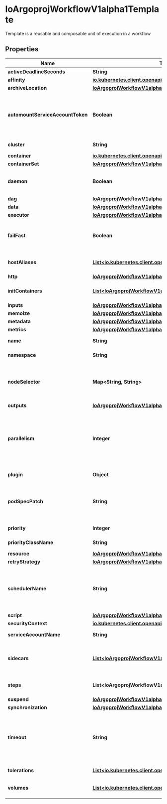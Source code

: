 

# IoArgoprojWorkflowV1alpha1Template

Template is a reusable and composable unit of execution in a workflow

## Properties

Name | Type | Description | Notes
------------ | ------------- | ------------- | -------------
**activeDeadlineSeconds** | **String** |  |  [optional]
**affinity** | [**io.kubernetes.client.openapi.models.V1Affinity**](io.kubernetes.client.openapi.models.V1Affinity.md) |  |  [optional]
**archiveLocation** | [**IoArgoprojWorkflowV1alpha1ArtifactLocation**](IoArgoprojWorkflowV1alpha1ArtifactLocation.md) |  |  [optional]
**automountServiceAccountToken** | **Boolean** | AutomountServiceAccountToken indicates whether a service account token should be automatically mounted in pods. ServiceAccountName of ExecutorConfig must be specified if this value is false. |  [optional]
**cluster** | **String** | Cluster is the cluster the task should run it (if supported). |  [optional]
**container** | [**io.kubernetes.client.openapi.models.V1Container**](io.kubernetes.client.openapi.models.V1Container.md) |  |  [optional]
**containerSet** | [**IoArgoprojWorkflowV1alpha1ContainerSetTemplate**](IoArgoprojWorkflowV1alpha1ContainerSetTemplate.md) |  |  [optional]
**daemon** | **Boolean** | Deamon will allow a workflow to proceed to the next step so long as the container reaches readiness |  [optional]
**dag** | [**IoArgoprojWorkflowV1alpha1DAGTemplate**](IoArgoprojWorkflowV1alpha1DAGTemplate.md) |  |  [optional]
**data** | [**IoArgoprojWorkflowV1alpha1Data**](IoArgoprojWorkflowV1alpha1Data.md) |  |  [optional]
**executor** | [**IoArgoprojWorkflowV1alpha1ExecutorConfig**](IoArgoprojWorkflowV1alpha1ExecutorConfig.md) |  |  [optional]
**failFast** | **Boolean** | FailFast, if specified, will fail this template if any of its child pods has failed. This is useful for when this template is expanded with &#x60;withItems&#x60;, etc. |  [optional]
**hostAliases** | [**List&lt;io.kubernetes.client.openapi.models.V1HostAlias&gt;**](io.kubernetes.client.openapi.models.V1HostAlias.md) | HostAliases is an optional list of hosts and IPs that will be injected into the pod spec |  [optional]
**http** | [**IoArgoprojWorkflowV1alpha1HTTP**](IoArgoprojWorkflowV1alpha1HTTP.md) |  |  [optional]
**initContainers** | [**List&lt;IoArgoprojWorkflowV1alpha1UserContainer&gt;**](IoArgoprojWorkflowV1alpha1UserContainer.md) | InitContainers is a list of containers which run before the main container. |  [optional]
**inputs** | [**IoArgoprojWorkflowV1alpha1Inputs**](IoArgoprojWorkflowV1alpha1Inputs.md) |  |  [optional]
**memoize** | [**IoArgoprojWorkflowV1alpha1Memoize**](IoArgoprojWorkflowV1alpha1Memoize.md) |  |  [optional]
**metadata** | [**IoArgoprojWorkflowV1alpha1Metadata**](IoArgoprojWorkflowV1alpha1Metadata.md) |  |  [optional]
**metrics** | [**IoArgoprojWorkflowV1alpha1Metrics**](IoArgoprojWorkflowV1alpha1Metrics.md) |  |  [optional]
**name** | **String** | Name is the name of the template |  [optional]
**namespace** | **String** | Namespace is the name the task should run it (if supported). |  [optional]
**nodeSelector** | **Map&lt;String, String&gt;** | NodeSelector is a selector to schedule this step of the workflow to be run on the selected node(s). Overrides the selector set at the workflow level. |  [optional]
**outputs** | [**IoArgoprojWorkflowV1alpha1Outputs**](IoArgoprojWorkflowV1alpha1Outputs.md) |  |  [optional]
**parallelism** | **Integer** | Parallelism limits the max total parallel pods that can execute at the same time within the boundaries of this template invocation. If additional steps/dag templates are invoked, the pods created by those templates will not be counted towards this total. |  [optional]
**plugin** | **Object** | Plugin is an Object with exactly one key |  [optional]
**podSpecPatch** | **String** | PodSpecPatch holds strategic merge patch to apply against the pod spec. Allows parameterization of container fields which are not strings (e.g. resource limits). |  [optional]
**priority** | **Integer** | Priority to apply to workflow pods. |  [optional]
**priorityClassName** | **String** | PriorityClassName to apply to workflow pods. |  [optional]
**resource** | [**IoArgoprojWorkflowV1alpha1ResourceTemplate**](IoArgoprojWorkflowV1alpha1ResourceTemplate.md) |  |  [optional]
**retryStrategy** | [**IoArgoprojWorkflowV1alpha1RetryStrategy**](IoArgoprojWorkflowV1alpha1RetryStrategy.md) |  |  [optional]
**schedulerName** | **String** | If specified, the pod will be dispatched by specified scheduler. Or it will be dispatched by workflow scope scheduler if specified. If neither specified, the pod will be dispatched by default scheduler. |  [optional]
**script** | [**IoArgoprojWorkflowV1alpha1ScriptTemplate**](IoArgoprojWorkflowV1alpha1ScriptTemplate.md) |  |  [optional]
**securityContext** | [**io.kubernetes.client.openapi.models.V1PodSecurityContext**](io.kubernetes.client.openapi.models.V1PodSecurityContext.md) |  |  [optional]
**serviceAccountName** | **String** | ServiceAccountName to apply to workflow pods |  [optional]
**sidecars** | [**List&lt;IoArgoprojWorkflowV1alpha1UserContainer&gt;**](IoArgoprojWorkflowV1alpha1UserContainer.md) | Sidecars is a list of containers which run alongside the main container Sidecars are automatically killed when the main container completes |  [optional]
**steps** | **List&lt;IoArgoprojWorkflowV1alpha1ParallelSteps&gt;** | Steps define a series of sequential/parallel workflow steps |  [optional]
**suspend** | [**IoArgoprojWorkflowV1alpha1SuspendTemplate**](IoArgoprojWorkflowV1alpha1SuspendTemplate.md) |  |  [optional]
**synchronization** | [**IoArgoprojWorkflowV1alpha1Synchronization**](IoArgoprojWorkflowV1alpha1Synchronization.md) |  |  [optional]
**timeout** | **String** | Timeout allows to set the total node execution timeout duration counting from the node&#39;s start time. This duration also includes time in which the node spends in Pending state. This duration may not be applied to Step or DAG templates. |  [optional]
**tolerations** | [**List&lt;io.kubernetes.client.openapi.models.V1Toleration&gt;**](io.kubernetes.client.openapi.models.V1Toleration.md) | Tolerations to apply to workflow pods. |  [optional]
**volumes** | [**List&lt;io.kubernetes.client.openapi.models.V1Volume&gt;**](io.kubernetes.client.openapi.models.V1Volume.md) | Volumes is a list of volumes that can be mounted by containers in a template. |  [optional]



